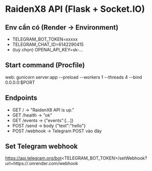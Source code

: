 # RaidenX8 API (Flask + Socket.IO)

## Env cần có (Render → Environment)
- TELEGRAM_BOT_TOKEN=xxxxx
- TELEGRAM_CHAT_ID=6142290415
- (tuỳ chọn) OPENAI_API_KEY=sk-...

## Start command (Procfile)
web: gunicorn server:app --preload --workers 1 --threads 4 --bind 0.0.0.0:$PORT

## Endpoints
- GET /           → "RaidenX8 API is up."
- GET /health     → "ok"
- GET /events     → {"events":[...]}
- POST /send      → body {"text":"hello"}
- POST /webhook   → Telegram POST vào đây

## Set Telegram webhook
https://api.telegram.org/bot<TELEGRAM_BOT_TOKEN>/setWebhook?url=https://<your-app>.onrender.com/webhook
